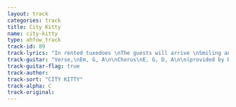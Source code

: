 ```yaml
---
layout: track
categories: track
title: City Kitty
name: city-kitty
type: ahfow_track
track-id: 89
track-lyrics: "In rented tuxedoes \nThe guests will arrive \nSmiling and smoking \nChewing and choking \nWomen int heir favourite shoes \nThinking dark disturbing thoughts \nAll of them together \nMaking trips to the bathroom \nBlackeyed susans \nAnd chilled potatoes \nHigh balls and low \nA pinch and a punch \nInvisible to mirrors \nYou fly around the room \nTell me the password \nBanana cream pie \n\nSo get up off the floor \nAnd play with me some more \nCome down to my side \nAnd tell me green-eyed lies \nWe'll find a magic spell \nTo turn this much to gold \nWell promises don't grow on trees \n\nPlayin' the oujia board \nIn front of the fire \nIt told me to do \nUnspeakable things \nMixed in a cocktail \nOf muddles emotions \nStinky and winky \nDrinky and stinky \n\nThey made me dance \nThey made me sing \nThe boring bibble babble \nThe dreary dibble dabble \nThe bustle and the vanity \nThe hustle and insanity \nClowning and towning \nFrowning and drowning"
track-guitar: "Verse,\nEm, G, A\n\nChorus\nE, G, D, A\n\n(provided by Drew)"
track-guitar-flag: true
track-author: 
track-sort: "CITY KITTY"
track-alpha: C
track-original: 
---
```

